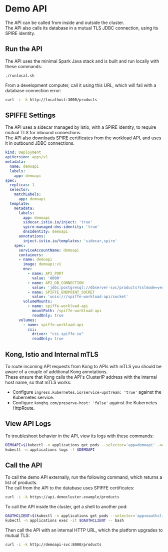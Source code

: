 # Demo API

The API can be called from inside and outside the cluster.\
The API also calls its database in a mutual TLS JDBC connection, using its SPIRE identity.

## Run the API

The API uses the minimal Spark Java stack and is built and run locally with these commands:

```bash
./runlocal.sh
```

From a development computer, call it using this URL, which will fail with a database connection error:

```bash
curl -i -k http://localhost:3000/products
```

## SPIFFE Settings

The API uses a sidecar managed by Istio, with a SPIRE identity, to require mutual TLS for inbound connections.\
The API also downloads SPIRE certificates from the workload API, and uses it in outbound JDBC connections.

```yaml
kind: Deployment
apiVersion: apps/v1
metadata:
  name: demoapi
  labels:
    app: demoapi
spec:
  replicas: 1
  selector:
    matchLabels:
      app: demoapi
  template:
    metadata:
      labels:
        app: demoapi
        sidecar.istio.io/inject: 'true'
        spire-managed-dns-identity: 'true'
        dnsIdentity: demoapi
      annotations:
        inject.istio.io/templates: 'sidecar,spire'
    spec:
      serviceAccountName: demoapi
      containers:
      - name: demoapi
        image: demoapi:v1
        env:
          - name: API_PORT
            value: '8000'
          - name: API_DB_CONNECTION
            value: 'jdbc:postgresql://dbserver-svc/products?sslmode=verify-full&sslfactory=io.spiffe.provider.SpiffeSslSocketFactory'
          - name: SPIFFE_ENDPOINT_SOCKET
            value: 'unix:///spiffe-workload-api/socket'
        volumeMounts:
          - name: spiffe-workload-api
            mountPath: /spiffe-workload-api
            readOnly: true
      volumes:
        - name: spiffe-workload-api
          csi:
            driver: "csi.spiffe.io"
            readOnly: true
```

## Kong, Istio and Internal mTLS

To route incoming API requests from Kong to APIs with mTLS you should be aware of a couple of additional Kong annotations.\
These ensure that Kong calls the API's ClusterIP address with the internal host name, so that mTLS works:

- Configure `ingress.kubernetes.io/service-upstream: 'true'` against the Kubernetes service.
- Configure `konghq.com/preserve-host: 'false'` against the Kubernetes HttpRoute.

## View API Logs

To troubleshoot behavior in the API, view its logs with these commands:

```bash
DEMOAPI=$(kubectl -n applications get pods --selector='app=demoapi' -o=name)
kubectl -n applications logs -f $DEMOAPI
```

## Call the API

To call the demo API externally, run the following command, which returns a list of products.\
The call from the API to the database uses SPIFFE certificates:

```bash
curl -i -k https://api.democluster.example/products
```

To call the API inside the cluster, get a shell to another pod:

```bash
OAUTHCLIENT=$(kubectl -n applications get pods --selector='app=oauthclient' -o=name)
kubectl -n applications exec -it $OAUTHCLIENT -- bash
```

Then call the API with an internal HTTP URL, which the platform upgrades to mutual TLS:

```bash
curl -i -k http://demoapi-svc:8000/products
```
